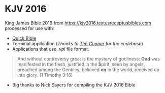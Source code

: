 # KJV 2016

King James Bible 2016 from https://kjv2016.textusreceptusbibles.com processed 
for use with:

- [Quick Bible](https://alkitab.app/)
- Terminal application (_Thanks to [Tim Cooper](https://github.com/bontibon/kjv/tree/281bbd97ba215d02bd19915c4b44c7725b97ad1a) for the codebase_)
- Applications that use *.vpl* file format.

> And without controversy great is the mystery of godliness: **God** was manifested 
> in the flesh, justified in the **S**pirit, seen by angels, preached among the 
> Gentiles, believed **on** in the world, received up into glory. (1 Timothy 3:16)

- Big thanks to Nick Sayers for compiling the KJV 2016 Bible
